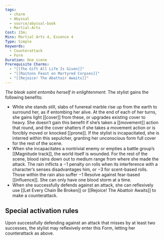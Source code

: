 ```yaml
---
tags:
  - charm
  - Abyssal
  - source/abyssal-book
  - Martial-Arts
Cost: 15m;
Mins: Martial Arts 4, Essence 4
Type: Simple
Keywords:
  - Counterattack
  - Form
Duration: One scene
Prerequisite Charms:
  - "[[The Gift All Life Is Given]]"
  - "[[Raitons Feast on Martyred Corpses]]"
  - "[[Rejoice! The Abattoir Awaits]]"
---
```

*The bleak saint entombs herself in enlightenment.*
The stylist gains the following benefits:
 - While she stands still, slabs of funereal marble rise up from the earth to surround her, as if entombing her alive. At the end of each of her turns, she gains light [[cover]] from these, or upgrades existing cover to heavy. She doesn’t gain this benefit if she’s taken a [[movement]] action that round, and the cover shatters if she takes a movement action or is forcibly moved or knocked [[prone]]. If the stylist is incapacitated, she is interred within this sepulcher, granting her unconscious form full cover for the rest of the scene.
 - When she incapacitates a nontrivial enemy or empties a battle group’s [[Magnitude track]], the world itself is wounded. For the rest of the scene, blood rains down out to medium range from where she made the attack. The rain inflicts a −1 penalty on rolls when its interference with a character’s senses disadvantages him, or −3 for scent-based rolls. Those within the rain also suffer −1 Resolve against fear-based [[influence]]. She can only have one blood storm at a time.
 - When she successfully defends against an attack, she can reflexively use [[Let Every Chain Be Broken]] or [[Rejoice! The Abattoir Awaits]] to make a counterattack.
## Special activation rules
Upon successfully defending against an attack that misses by at least two successes, the stylist may reflexively enter this Form, letting her counterattack as above.